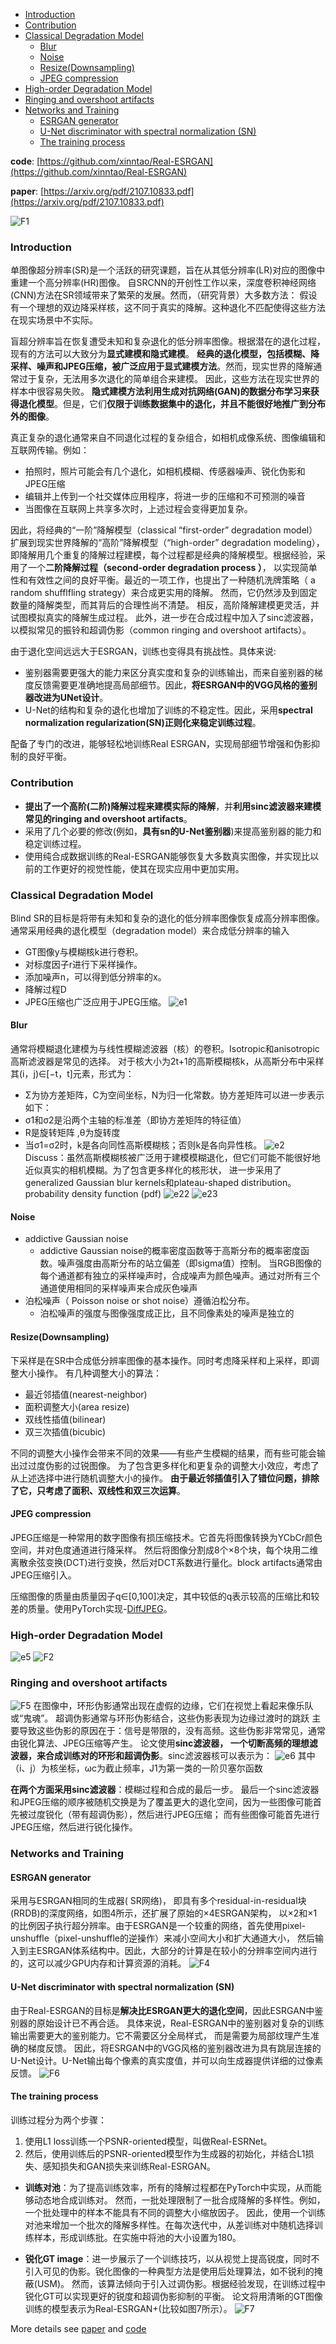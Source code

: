 - [Introduction](#introduction)
- [Contribution](#contribution)
- [Classical Degradation Model](#classical-degradation-model)
  + [Blur](#blur)
  + [Noise](#noise)
  + [Resize(Downsampling)](#resizedownsampling)
  + [JPEG compression](#jpeg-compression)
- [High-order Degradation Model](#high-order-degradation-model)
- [Ringing and overshoot artifacts](#ringing-and-overshoot-artifacts)
- [Networks and Training](#networks-and-training)
  + [ESRGAN generator](#esrgan-generator)
  + [U-Net discriminator with spectral normalization (SN)](#u-net-discriminator-with-spectral-normalization-sn)
  + [The training process](#the-training-process)

**code**: [https://github.com/xinntao/Real-ESRGAN](https://github.com/xinntao/Real-ESRGAN) 

**paper**: [https://arxiv.org/pdf/2107.10833.pdf](https://arxiv.org/pdf/2107.10833.pdf) 

![F1](../imgs/Real-ESRGAN/F1.png) 
### Introduction
单图像超分辨率(SR)是一个活跃的研究课题，旨在从其低分辨率(LR)对应的图像中重建一个高分辨率(HR)图像。
自SRCNN的开创性工作以来，深度卷积神经网络(CNN)方法在SR领域带来了繁荣的发展。然而，（研究背景）大多数方法：
假设有一个理想的双边降采样核，这不同于真实的降解。这种退化不匹配使得这些方法在现实场景中不实际。


盲超分辨率旨在恢复遭受未知和复杂退化的低分辨率图像。根据潜在的退化过程，现有的方法可以大致分为**显式建模和隐式建模**。
**经典的退化模型，包括模糊、降采样、噪声和JPEG压缩，被广泛应用于显式建模方法**。然而，现实世界的降解通常过于复杂，无法用多次退化的简单组合来建模。
因此，这些方法在现实世界的样本中很容易失败。
**隐式建模方法利用生成对抗网络(GAN)的数据分布学习来获得退化模型**。但是，它们**仅限于训练数据集中的退化，并且不能很好地推广到分布外的图像**。

真正复杂的退化通常来自不同退化过程的复杂组合，如相机成像系统、图像编辑和互联网传输。例如：
- 拍照时，照片可能会有几个退化，如相机模糊、传感器噪声、锐化伪影和JPEG压缩
- 编辑并上传到一个社交媒体应用程序，将进一步的压缩和不可预测的噪音
- 当图像在互联网上共享多次时，上述过程会变得更加复杂。

因此，将经典的“一阶”降解模型（classical “first-order” degradation model）扩展到现实世界降解的“高阶”降解模型（“high-order” degradation modeling），
即降解用几个重复的降解过程建模，每个过程都是经典的降解模型。根据经验，采用了一个**二阶降解过程（second-order degradation process ）**，
以实现简单性和有效性之间的良好平衡。最近的一项工作，也提出了一种随机洗牌策略（ a random shufflfling strategy）来合成更实用的降解。
然而，它仍然涉及到固定数量的降解类型，而其背后的合理性尚不清楚。
相反，高阶降解建模更灵活，并试图模拟真实的降解生成过程。
此外，进一步在合成过程中加入了sinc滤波器，以模拟常见的振铃和超调伪影（common ringing and overshoot artifacts）。

由于退化空间远远大于ESRGAN，训练也变得具有挑战性。具体来说:

- 鉴别器需要更强大的能力来区分真实度和复杂的训练输出，而来自鉴别器的梯度反馈需要更准确地提高局部细节。因此，**将ESRGAN中的VGG风格的鉴别器改进为UNet设计**。
- U-Net的结构和复杂的退化也增加了训练的不稳定性。因此，采用**spectral normalization regularization(SN)正则化来稳定训练过程**。

配备了专门的改进，能够轻松地训练Real ESRGAN，实现局部细节增强和伪影抑制的良好平衡。

### Contribution
- **提出了一个高阶(二阶)降解过程来建模实际的降解**，并**利用sinc滤波器来建模常见的ringing and overshoot artifacts**。
- 采用了几个必要的修改(例如，**具有sn的U-Net鉴别器**)来提高鉴别器的能力和稳定训练过程。
- 使用纯合成数据训练的Real-ESRGAN能够恢复大多数真实图像，并实现比以前的工作更好的视觉性能，使其在现实应用中更加实用。

### Classical Degradation Model
Blind SR的目标是将带有未知和复杂的退化的低分辨率图像恢复成高分辨率图像。通常采用经典的退化模型（degradation model）来合成低分辨率的输入
- GT图像y与模糊核k进行卷积。
- 对标度因子r进行下采样操作。
- 添加噪声n，可以得到低分辨率的x。
- 降解过程D
- JPEG压缩也广泛应用于JPEG压缩。
![e1](../imgs/Real-ESRGAN/e1.png) 

#### Blur
通常将模糊退化建模为与线性模糊滤波器（核）的卷积。Isotropic和anisotropic高斯滤波器是常见的选择。
对于核大小为2t+1的高斯模糊核k，从高斯分布中采样其(i，j)∈[−t，t]元素，形式为：
- Σ为协方差矩阵，C为空间坐标，N为归一化常数。协方差矩阵可以进一步表示如下：
- σ1和σ2是沿两个主轴的标准差（即协方差矩阵的特征值）
- R是旋转矩阵 ,θ为旋转度
- 当σ1=σ2时，k是各向同性高斯模糊核；否则k是各向异性核。
![e2](../imgs/Real-ESRGAN/e2.png) 
Discuss：虽然高斯模糊核被广泛用于建模模糊退化，但它们可能不能很好地近似真实的相机模糊。为了包含更多样化的核形状，
进一步采用了generalized Gaussian blur kernels和plateau-shaped distribution。
probability density function (pdf)
![e22](../imgs/Real-ESRGAN/e22.png) 
![e23](../imgs/Real-ESRGAN/e23.png) 

#### Noise
- addictive Gaussian noise
  * addictive Gaussian noise的概率密度函数等于高斯分布的概率密度函数。噪声强度由高斯分布的站立偏差（即sigma值）控制。
  当RGB图像的每个通道都有独立的采样噪声时，合成噪声为颜色噪声。通过对所有三个通道使用相同的采样噪声来合成灰色噪声
- 泊松噪声（ Poisson noise or shot noise）遵循泊松分布。
  * 泊松噪声的强度与图像强度成正比，且不同像素处的噪声是独立的

#### Resize(Downsampling)
下采样是在SR中合成低分辨率图像的基本操作。同时考虑降采样和上采样，即调整大小操作。
有几种调整大小的算法：
- 最近邻插值(nearest-neighbor)
- 面积调整大小(area resize)
- 双线性插值(bilinear)
- 双三次插值(bicubic)

不同的调整大小操作会带来不同的效果——有些产生模糊的结果，而有些可能会输出过过度伪影的过锐图像。
为了包含更多样化和更复杂的调整大小效应，考虑了从上述选择中进行随机调整大小的操作。
**由于最近邻插值引入了错位问题，排除了它，只考虑了面积、双线性和双三次运算**。

#### JPEG compression
JPEG压缩是一种常用的数字图像有损压缩技术。它首先将图像转换为YCbCr颜色空间，并对色度通道进行降采样。
然后将图像分割成8个×8个块，每个块用二维离散余弦变换(DCT)进行变换，然后对DCT系数进行量化。block artifacts通常由JPEG压缩引入。

压缩图像的质量由质量因子q∈[0,100]决定，其中较低的q表示较高的压缩比和较差的质量。使用PyTorch实现-[DiffJPEG](https://github.com/mlomnitz/DiffJPEG)。

### High-order Degradation Model
![e5](../imgs/Real-ESRGAN/e5.png) 
![F2](../imgs/Real-ESRGAN/F2.png) 

### Ringing and overshoot artifacts
![F5](../imgs/Real-ESRGAN/F5.png) 
在图像中，环形伪影通常出现在虚假的边缘，它们在视觉上看起来像乐队或“鬼魂”。 超调伪影通常与环形伪影结合，这些伪影表现为边缘过渡时的跳跃
主要导致这些伪影的原因在于：信号是带限的，没有高频。这些伪影非常常见，通常由锐化算法、JPEG压缩等产生。
论文使用**sinc滤波器， 一个切断高频的理想滤波器，来合成训练对的环形和超调伪影**。sinc滤波器核可以表示为：
![e6](../imgs/Real-ESRGAN/e6.png) 
其中（i、j）为核坐标，ωc为截止频率，J1为第一类的一阶贝塞尔函数

**在两个方面采用sinc滤波器**：模糊过程和合成的最后一步。
最后一个sinc滤波器和JPEG压缩的顺序被随机交换是为了覆盖更大的退化空间，因为一些图像可能首先被过度锐化（带有超调伪影），然后进行JPEG压缩；
而有些图像可能首先进行JPEG压缩，然后进行锐化操作。

### Networks and Training
#### ESRGAN generator
采用与ESRGAN相同的生成器( SR网络)， 即具有多个residual-in-residual块(RRDB)的深度网络，如图4所示，还扩展了原始的×4ESRGAN架构， 
以×2和×1的比例因子执行超分辨率。由于ESRGAN是一个较重的网络，首先使用pixel-unshuffle（pixel-unshuffle的逆操作）来减小空间大小和扩大通道大小，
然后输入到主ESRGAN体系结构中。因此，大部分的计算是在较小的分辨率空间内进行的，这可以减少GPU内存和计算资源的消耗。
![F4](../imgs/Real-ESRGAN/F4.png) 

#### U-Net discriminator with spectral normalization (SN)
由于Real-ESRGAN的目标是**解决比ESRGAN更大的退化空间**，因此ESRGAN中鉴别器的原始设计已不再合适。
具体来说，Real-ESRGAN中的鉴别器对复杂的训练输出需要更大的鉴别能力。它不需要区分全局样式， 而是需要为局部纹理产生准确的梯度反馈。
因此，将ESRGAN中的VGG风格的鉴别器改进为具有跳层连接的U-Net设计。U-Net输出每个像素的真实度值，并可以向生成器提供详细的过像素反馈。
![F6](../imgs/Real-ESRGAN/F6.png) 

#### The training process
训练过程分为两个步骤：
1. 使用L1 loss训练一个PSNR-oriented模型，叫做Real-ESRNet。
2. 然后，使用训练后的PSNR-oriented模型作为生成器的初始化，并结合L1损失、感知损失和GAN损失来训练Real-ESRGAN。

- **训练对池**：为了提高训练效率，所有的降解过程都在PyTorch中实现，从而能够动态地合成训练对。
然而，一批处理限制了一批合成降解的多样性。例如，一个批处理中的样本不能具有不同的调整大小缩放因子。
因此，使用一个训练对池来增加一个批次的降解多样性。在每次迭代中，从差训练对中随机选择训练样本，形成训练批。在实施中将池的大小设置为180。

- **锐化GT image**：进一步展示了一个训练技巧，以从视觉上提高锐度，同时不引入可见的伪影。锐化图像的一种典型方法是使用后处理算法，如不锐利的掩蔽(USM)。
然而，该算法倾向于引入过调伪影。根据经验发现，在训练过程中锐化GT可以实现更好的锐度和超调伪影抑制的平衡。
论文将用清晰的GT图像训练的模型表示为Real-ESRGAN+(比较如图7所示）。
![F7](../imgs/Real-ESRGAN/F7.png) 

More details see [paper](https://arxiv.org/pdf/2107.10833.pdf) and [code](https://github.com/xinntao/Real-ESRGAN)
